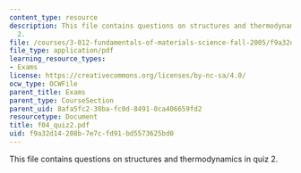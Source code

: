 ```yaml
---
content_type: resource
description: This file contains questions on structures and thermodynamics in quiz
  2.
file: /courses/3-012-fundamentals-of-materials-science-fall-2005/f9a32d14208b7e7cfd91bd5573625bd0_f04_quiz2.pdf
file_type: application/pdf
learning_resource_types:
- Exams
license: https://creativecommons.org/licenses/by-nc-sa/4.0/
ocw_type: OCWFile
parent_title: Exams
parent_type: CourseSection
parent_uid: 8afa5fc2-30ba-fc0d-8491-0ca406659fd2
resourcetype: Document
title: f04_quiz2.pdf
uid: f9a32d14-208b-7e7c-fd91-bd5573625bd0
---
```

This file contains questions on structures and thermodynamics in quiz 2.